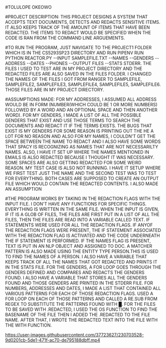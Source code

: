 #TOLULOPE OKEOWO

#PROJECT DESCRIPTION: THIS PROJECT DESIGNS A SYSTEM THAT ACCEPTS TEXT DOCUMENTS, DETECTS AND REDACTS SENSITIVE ITEMS. IT ALSO KEEPS TRACK OF THE AMOUNT OF ITEMS THAT HAVE BEEN REDACTED. THE ITEMS TO REDACT WOULD BE SPECIFIED WHEN THE CODE IS RAN FROM THE COMMAND LINE ARGUEMENTS. 

#TO RUN THE PROGRAM, JUST NAVIGATE TO THE PROJECT1 FOLDER WHICH IS IN THE CS5293SP23 DIRECTORY AND RUN PIPENV RUN PYTHON REACTOR.PY --INPUT SAMPLEFILE.TXT --NAMES --GENDERS --ADDRESS --DATES --PHONES --OUTPUT FILES --STATS STDERR. THE FILES I USED TO TEST ARE IN MY PROJECT DIRECTORY AND THE REDACTED FILES ARE ALSO SAVED IN THE FILES FOLDER. I CHANGED THE NAMES OF THE FILES I GOT FROM RANGER TO SAMPLEFILE, SAMPLEFILE2, SAMPLEFILE3, SAMPLEFILE4, SAMPLEFILE5, SAMPLEFILE6. THOSE FILES ARE IN MY PROJECT DIRECTORY. 

#ASSUMPTIONS MADE: FOR MY ADDRESSES, I ASSUMED ALL ADDRESS WOULD BE IN FORM (NUMBER(WHICH COULD BE 1 OR MORE NUMBERS) FOLLOWED BY A WORD AND AN OPTIONAL SPACE AND THEN ANOTHER WORD). FOR MY GENDERS, I MADE A LIST OF ALL THE POSSIBLE GENDERS THAT EXIST AND USE THOSE TERMS TO SEARCH THE DOCUMENTS AND REDACT IT IF THE TERMS EXISTS. THE BUGS THAT EXIST IS MY GENDERS FOR SOME REASON IS PRINTING OUT THE HE A LOT FOR NO REASON AND ALSO FOR MY NAMES, I COULDN'T GET THE SPACE BETWEEN THE NAME TO REDACT AND I ALSO HAVE SOME WORDS THAT SPACY IS RECOGNIZING AS NAMES THAT ARE NOT NECESSARILTY NAMES. ALSO, I HAVE IT SET UP WHERE THE NAMES MENTIONED IN EMAILS IS ALSO REDACTED BECAUSE I THOUGHT IT WAS NECESSARY. SOME SPACES ARE ALSO GETTING REDACTED FOR SOME WEIRD REASON. MY TEST CASE IS ALSO NOT RUNNING. I HAVE IT SETUP WHERE WE FIRST TEST JUST THE NAME AND THE SECOND TEST WAS TO TEST FOR EVERYTHING. BOTH CASES ARE SUPPOSED TO CREATE AN OUTPUT FILE WHICH WOULD CONTAIN THE REDACTED CONTENTS. I ALSO MADE AN ASSUMPTION

#THE PROGRAM WORKS BY TAKING IN THE REDACTION FLAGS WITH THE INPUT FILE. I DON'T HAVE ANY FUNCTIONS FOR SPECIFIC THINGS. EVERYTHING IS WRITTEN IN THE SAME FILE. WHEN THE INPUT IS GIVEN, IF IT IS A GLOB OF FILES, THE FILES ARE FIRST PUT IN A LIST OF ALL THE FILES, THEN THE FILES ARE READ INTO A VARIABLE CALLED TEXT. IF STATEMENTS WERE USED FOR ALL THE REDACTION FLAGS. IF ANYOF THE REDACTION FLAGS WERE PRESENT, THE IF STATEMENT ASSOCIATED WITH THE REDACTION FLAG IS ACTIVATED AND THE CODE UNDERNEATH THE IF STATEMENT IS PERFORMED. IF THE NAMES FLAG IS PRESENT, TEXT IS PUT IN AN NLP OBJECT AND ASSIGNED TO DOC. A MATCHER PATTERN IS ALSO MADE USING THE ENTITY TYPE PERSON.THIS IS USED TO FIND THE NAMES OF A PERSON. I ALSO HAVE A VARIABLE THAT KEEPS TRACK OF ALL THE NAMES THAT GOT REDACTED AND PRINTS IT IN THE STATS FILE. FOR THE GENDERS, A FOR LOOP GOES THROUGH THE GENDERS DEFINED AND COMPARES AND REDACTS THE GENDERS FOUND. I ALSO HAVE A VARIABLE THAT STORES ALL THE GENDERS FOUND AND THOSE GENDERS ARE PRINTED IN THE STDERR FILE. FOR NUMBERS, ADDRESSES AND DATES, I MADE A LIST THAT CONTAINED ALL VARIOUS PATTERNS FOR EACH OF THOSE REDACTION FLAGS. USED A FOR LOOP ON EACH OF THOSE PATTERNS AND CALLED A RE.SUB FROM REGEX TO SUBSTITUTE THE PATTERNS FOUND WITH █. FOR THE FILES TO BE SAVED WITH .REDACTED, I USED THE OS FUNCTION TO FIND THE BASENAME OF THE FILE THEN I ADDED THE .REDACTED TO THE FILE NAME. AFTER THAT, I WROTE THE REDACTED TEXT INTO THE FILE WITH THE WITH FUNCTION.

https://user-images.githubusercontent.com/37723627/230703528-9d0201cb-5de1-471f-ac70-de795188dbff.mp4
